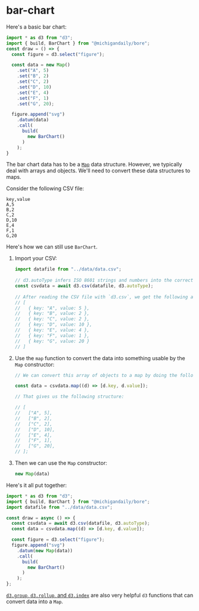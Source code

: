 # bar-chart

Here's a basic bar chart:

```javascript
import * as d3 from "d3";
import { build, BarChart } from "@michigandaily/bore";
const draw = () => {
  const figure = d3.select("figure");

  const data = new Map()
    .set("A", 5)
    .set("B", 2)
    .set("C", 2)
    .set("D", 10)
    .set("E", 4)
    .set("F", 1)
    .set("G", 20);

  figure.append("svg")
    .datum(data)
    .call(
      build(
        new BarChart()
      )
    );
}
```

The bar chart data has to be a [`Map`](https://developer.mozilla.org/en-US/docs/Web/JavaScript/Reference/Global_Objects/Map) data structure. However, we typically deal with arrays and objects. We'll need to convert these data structures to maps.

Consider the following CSV file:

```csv
key,value
A,5
B,2
C,2
D,10
E,4
F,1
G,20
```

Here's how we can still use `BarChart`.

1. Import your CSV:

   ```javascript
   import datafile from "../data/data.csv";
 
   // d3.autoType infers ISO 8601 strings and numbers into the correct JavaScript types
   const csvdata = await d3.csv(datafile, d3.autoType);
 
   // After reading the CSV file with `d3.csv`, we get the following as `data`:
   // [
   //   { key: "A", value: 5 },
   //   { key: "B", value: 2 },
   //   { key: "C", value: 2 },
   //   { key: "D", value: 10 },
   //   { key: "E", value: 4 },
   //   { key: "F", value: 1 },
   //   { key: "G", value: 20 }
   // ]
   ```

2. Use the `map` function to convert the data into something usable by the `Map` constructor:

   ```javascript
   // We can convert this array of objects to a map by doing the following:
   
   const data = csvdata.map((d) => [d.key, d.value]);
   
   // That gives us the following structure:
   
   // [
   //   ["A", 5],
   //   ["B", 2],
   //   ["C", 2],
   //   ["D", 10],
   //   ["E", 4],
   //   ["F", 1],
   //   ["G", 20],
   // ];
   ```

3. Then we can use the `Map` constructor:

   ```javascript
   new Map(data)
   ```

Here's it all put together:

```javascript
import * as d3 from "d3";
import { build, BarChart } from "@michigandaily/bore";
import datafile from "../data/data.csv";

const draw = async () => {
  const csvdata = await d3.csv(datafile, d3.autoType);
  const data = csvdata.map((d) => [d.key, d.value]);

  const figure = d3.select("figure");
  figure.append("svg")
    .datum(new Map(data))
    .call(
      build(
        new BarChart()
      )
    );
};
```

[`d3.group`, `d3.rollup`, and `d3.index`](https://observablehq.com/@d3/d3-group) are also very helpful `d3` functions that can convert data into a `Map`.
